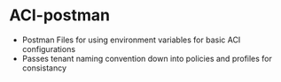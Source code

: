 # ACI-postman

- Postman Files for using environment variables for basic ACI configurations
- Passes tenant naming convention down into policies and profiles for consistancy
